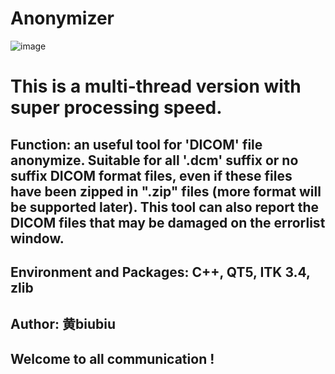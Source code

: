 # Anonymizer

![image](https://github.com/bill4278/Anonymizer/blob/MergeLogBrowserIntoMainWindow/snapshot_1.6.gif)

# This is a multi-thread version with super processing speed.

## Function: an useful tool for 'DICOM' file anonymize. Suitable for all '.dcm' suffix or no suffix DICOM format files, even if these files have been zipped in ".zip" files (more format will be supported later). This tool can also report the DICOM files that may be damaged on the errorlist window.

## Environment and Packages: C++, QT5, ITK 3.4, zlib

## Author: 黄biubiu

## Welcome to all communication !


